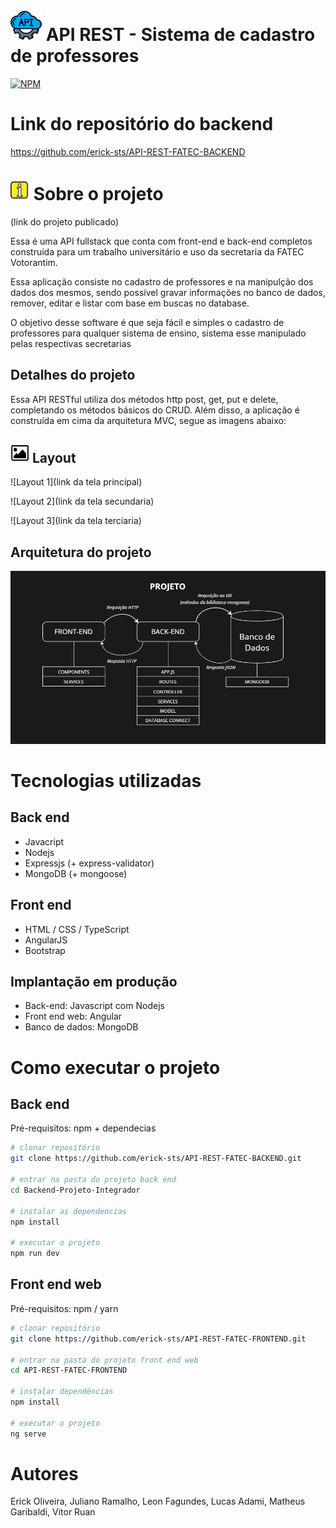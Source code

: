 # <img src="https://github.com/leonfagundes27/Assets/blob/main/Images/api.png" width="50" height="50"> API REST - Sistema de cadastro de professores 
[![NPM](https://img.shields.io/npm/l/react)](https://github.com/leonfagundes27/Backend-Projeto-Integrador/blob/main/LICENSE) 

# Link do repositório do backend
https://github.com/erick-sts/API-REST-FATEC-BACKEND

# <img src="https://github.com/leonfagundes27/Assets/blob/main/Images/info.png" width="30" height="30"> Sobre o projeto 
(link do projeto publicado)

Essa é uma API fullstack que conta com front-end e back-end completos construída para um trabalho universitário e uso da secretaria da FATEC Votorantim.

Essa aplicação consiste no cadastro de professores e na manipulção dos dados dos mesmos, sendo possível gravar informações no banco de dados, remover, editar e listar com base em buscas no database.

O objetivo desse software é que seja fácil e simples o cadastro de professores para qualquer sistema de ensino, sistema esse manipulado pelas respectivas secretarias

## Detalhes do projeto
Essa API RESTful utiliza dos métodos http post, get, put e delete, completando os métodos básicos do CRUD. Além disso, a aplicação é construída em cima da arquitetura MVC, segue as imagens abaixo:

## <img src="https://github.com/leonfagundes27/Assets/blob/main/Images/imagem.png" width="30" height="30"> Layout
![Layout 1](link da tela principal)

![Layout 2](link da tela secundaria)

![Layout 3](link da tela terciaria)

## Arquitetura do projeto
![Arquitetura Projeto](https://github.com/leonfagundes27/Assets/blob/main/Images/arquitetura%20projeto.png)

# Tecnologias utilizadas
## Back end
- Javacript
- Nodejs
- Expressjs (+ express-validator)
- MongoDB (+ mongoose)

## Front end
- HTML / CSS / TypeScript
- AngularJS
- Bootstrap

## Implantação em produção
- Back-end: Javascript com Nodejs
- Front end web: Angular
- Banco de dados: MongoDB

# Como executar o projeto

## Back end
Pré-requisitos: npm + dependecias

```bash
# clonar repositório
git clone https://github.com/erick-sts/API-REST-FATEC-BACKEND.git

# entrar na pasta do projeto back end
cd Backend-Projeto-Integrador

# instalar as dependencias
npm install

# executar o projeto
npm run dev
```

## Front end web
Pré-requisitos: npm / yarn

```bash
# clonar repositório
git clone https://github.com/erick-sts/API-REST-FATEC-FRONTEND.git

# entrar na pasta do projeto front end web
cd API-REST-FATEC-FRONTEND

# instalar dependências
npm install

# executar o projeto
ng serve
```

# Autores
Erick Oliveira, Juliano Ramalho, Leon Fagundes, Lucas Adami, Matheus Garibaldi, Vitor Ruan

